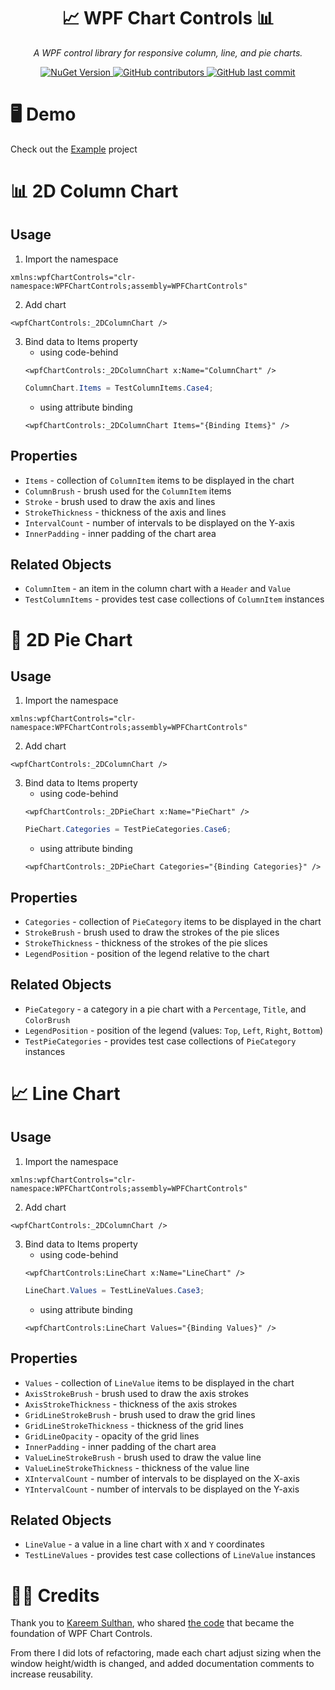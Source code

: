 <h1 align="center">
    📈 WPF Chart Controls 📊
</h1>

<p align="center">
    <i>A WPF control library for responsive column, line, and pie charts.</i>
</p>

<p align="center">
    <a href="https://www.nuget.org/packages/WPF-Chart-Controls/">
        <img alt="NuGet Version" src="https://img.shields.io/nuget/v/WPF-Chart-Controls?color=red">
    </a>
    <a href="https://github.com/JMHeartley/WPF-Chart-Controls/graphs/contributors">
        <img alt="GitHub contributors" src="https://img.shields.io/github/contributors/jmheartley/wpf-chart-controls?color=green">
    </a>
    <a href="https://github.com/JMHeartley/WPF-Chart-Controls/commits/master/">
        <img alt="GitHub last commit" src="https://img.shields.io/github/last-commit/jmheartley/wpf-chart-controls?color=blue">
    </a>
</p>

# 🖥️ Demo
Check out the [Example](https://github.com/JMHeartley/WPF-Chart-Controls/tree/main/Example) project


# 📊 2D Column Chart
## Usage
1. Import the namespace
``` xaml
xmlns:wpfChartControls="clr-namespace:WPFChartControls;assembly=WPFChartControls"
```
2. Add chart
``` xaml
<wpfChartControls:_2DColumnChart />
```
3. Bind data to Items property
    * using code-behind
    ``` xaml
    <wpfChartControls:_2DColumnChart x:Name="ColumnChart" />
    ```
    ``` csharp
    ColumnChart.Items = TestColumnItems.Case4;
    ```
    * using attribute binding
    ``` xaml
    <wpfChartControls:_2DColumnChart Items="{Binding Items}" />
    ```

## Properties
* `Items` - collection of `ColumnItem` items to be displayed in the chart
* `ColumnBrush` - brush used for the `ColumnItem` items
* `Stroke` - brush used to draw the axis and lines
* `StrokeThickness` - thickness of the axis and lines
* `IntervalCount` - number of intervals to be displayed on the Y-axis
* `InnerPadding` - inner padding of the chart area

## Related Objects
* `ColumnItem` - an item in the column chart with a `Header` and `Value`
* `TestColumnItems` - provides test case collections of `ColumnItem` instances


# 🥧 2D Pie Chart
## Usage
1. Import the namespace
``` xaml
xmlns:wpfChartControls="clr-namespace:WPFChartControls;assembly=WPFChartControls"
```
2. Add chart
``` xaml
<wpfChartControls:_2DColumnChart />
```
3. Bind data to Items property
    * using code-behind
    ``` xaml
    <wpfChartControls:_2DPieChart x:Name="PieChart" />
    ```
    ``` csharp
    PieChart.Categories = TestPieCategories.Case6;
    ```
    * using attribute binding
    ``` xaml
    <wpfChartControls:_2DPieChart Categories="{Binding Categories}" />
    ```

## Properties
* `Categories` - collection of `PieCategory` items to be displayed in the chart
* `StrokeBrush` - brush used to draw the strokes of the pie slices
* `StrokeThickness` - thickness of the strokes of the pie slices
* `LegendPosition` - position of the legend relative to the chart

## Related Objects
* `PieCategory` - a category in a pie chart with a `Percentage`, `Title`, and `ColorBrush`
* `LegendPosition` - position of the legend (values: `Top`, `Left`, `Right`, `Bottom`)
* `TestPieCategories` - provides test case collections of `PieCategory` instances


# 📈 Line Chart
## Usage
1. Import the namespace
``` xaml
xmlns:wpfChartControls="clr-namespace:WPFChartControls;assembly=WPFChartControls"
```
2. Add chart
``` xaml
<wpfChartControls:_2DColumnChart />
```
3. Bind data to Items property
    * using code-behind
    ``` xaml
    <wpfChartControls:LineChart x:Name="LineChart" />
    ```
    ``` csharp
    LineChart.Values = TestLineValues.Case3;
    ```
    * using attribute binding
    ``` xaml
    <wpfChartControls:LineChart Values="{Binding Values}" />
    ```

## Properties
* `Values` - collection of `LineValue` items to be displayed in the chart
* `AxisStrokeBrush` - brush used to draw the axis strokes
* `AxisStrokeThickness` - thickness of the axis strokes
* `GridLineStrokeBrush` - brush used to draw the grid lines
* `GridLineStrokeThickness` - thickness of the grid lines
* `GridLineOpacity` - opacity of the grid lines
* `InnerPadding` - inner padding of the chart area
* `ValueLineStrokeBrush` - brush used to draw the value line
* `ValueLineStrokeThickness` - thickness of the value line
* `XIntervalCount` - number of intervals to be displayed on the X-axis
* `YIntervalCount` - number of intervals to be displayed on the Y-axis

## Related Objects
* `LineValue` -  a value in a line chart with `X` and `Y` coordinates
* `TestLineValues` - provides test case collections of `LineValue` instances


# 💪🏾 Credits
Thank you to [Kareem Sulthan](https://github.com/kareemsulthan07), who shared [the code](https://github.com/kareemsulthan07/Charts) that became the foundation of WPF Chart Controls.

From there I did lots of refactoring, made each chart adjust sizing when the window height/width is changed, and added documentation comments to increase reusability.
